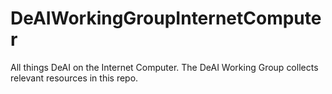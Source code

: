# DeAIWorkingGroupInternetComputer
All things DeAI on the Internet Computer. The DeAI Working Group collects relevant resources in this repo.
